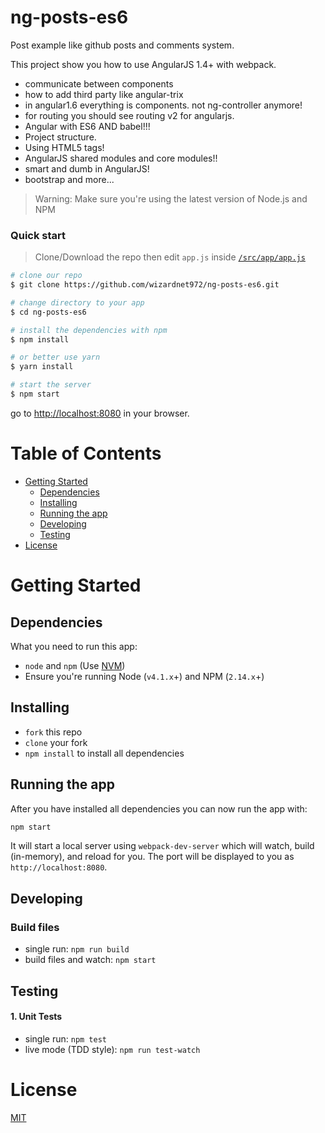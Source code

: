 # ng-posts-es6

Post example like github posts and comments system.

This project show you how to use AngularJS 1.4+ with webpack.

* communicate between components 
* how to add third party like angular-trix
* in angular1.6 everything is components. not ng-controller anymore!
* for routing you should see routing v2 for angularjs.
* Angular with ES6 AND babel!!!
* Project structure.
* Using HTML5 tags!
* AngularJS shared modules and core modules!!
* smart and dumb in AngularJS!
* bootstrap and more...

>Warning: Make sure you're using the latest version of Node.js and NPM

### Quick start

> Clone/Download the repo then edit `app.js` inside [`/src/app/app.js`](/src/app/app.js)

```bash
# clone our repo
$ git clone https://github.com/wizardnet972/ng-posts-es6.git

# change directory to your app
$ cd ng-posts-es6

# install the dependencies with npm
$ npm install

# or better use yarn
$ yarn install

# start the server
$ npm start
```

go to [http://localhost:8080](http://localhost:8080) in your browser.

# Table of Contents

* [Getting Started](#getting-started)
    * [Dependencies](#dependencies)
    * [Installing](#installing)
    * [Running the app](#running-the-app)
    * [Developing](#developing)
    * [Testing](#testing)
* [License](#license)

# Getting Started

## Dependencies

What you need to run this app:
* `node` and `npm` (Use [NVM](https://github.com/creationix/nvm))
* Ensure you're running Node (`v4.1.x`+) and NPM (`2.14.x`+)

## Installing

* `fork` this repo
* `clone` your fork
* `npm install` to install all dependencies

## Running the app

After you have installed all dependencies you can now run the app with:
```bash
npm start
```

It will start a local server using `webpack-dev-server` which will watch, build (in-memory), and reload for you. The port will be displayed to you as `http://localhost:8080`.

## Developing

### Build files

* single run: `npm run build`
* build files and watch: `npm start`

## Testing

#### 1. Unit Tests

* single run: `npm test`
* live mode (TDD style): `npm run test-watch`

# License

[MIT](/LICENSE)
